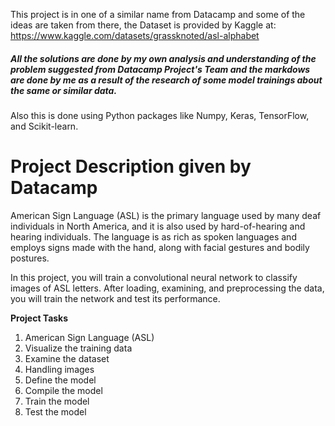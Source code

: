 This project is in one of a similar name from Datacamp and some of the ideas are taken from there, the Dataset is provided by Kaggle at: https://www.kaggle.com/datasets/grassknoted/asl-alphabet

##### *All the solutions are done by my own analysis and understanding of the problem suggested from Datacamp Project's Team and the markdows are done by me as a result of the research of some model trainings about the same or similar data.*

Also this is done using Python packages like Numpy, Keras, TensorFlow, and Scikit-learn.

# **Project Description given by Datacamp**
American Sign Language (ASL) is the primary language used by many deaf individuals in North America, and it is also used by hard-of-hearing and hearing individuals. The language is as rich as spoken languages and employs signs made with the hand, along with facial gestures and bodily postures.

In this project, you will train a convolutional neural network to classify images of ASL letters. After loading, examining, and preprocessing the data, you will train the network and test its performance.


**Project Tasks**
1. American Sign Language (ASL)
2. Visualize the training data
3. Examine the dataset
4. Handling images
5. Define the model
6. Compile the model
7. Train the model
8. Test the model

